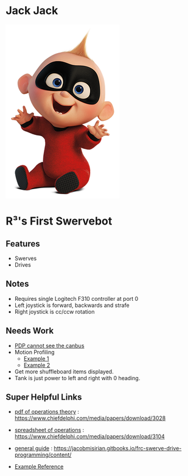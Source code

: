 # Jack Jack

![The Jack Jack of Parr](misc/Jack-Jack.png)

# R&#179;'s First Swervebot

## Features

- Swerves
- Drives

## Notes

- Requires single Logitech F310 controller at port 0
- Left joystick is forward, backwards and strafe
- Right joystick is cc/ccw rotation

## Needs Work

- [PDP cannot see the canbus](http://www.ctr-electronics.com/downloads/pdf/PDP%20User's%20Guide.pdf)
- Motion Profiling
	- [Example 1](https://github.com/Team319/frc319-2018/blob/master/src/org/usfirst/frc/team319/robot/commands/FollowTrajectory.java)
	- [Example 2](https://github.com/CrossTheRoadElec/FRC-Examples-STEAMWORKS/blob/master/JAVA_MotionProfileExample/src/org/usfirst/frc/team3539/robot/MotionProfileExample.java)
- Get more shuffleboard items displayed.
- Tank is just power to left and right with 0 heading.


## Super Helpful Links

- [pdf of operations theory](https://www.chiefdelphi.com/media/papers/download/3028) : https://www.chiefdelphi.com/media/papers/download/3028

- [spreadsheet of operations](https://www.chiefdelphi.com/media/papers/download/3104) : https://www.chiefdelphi.com/media/papers/download/3104

- [general guide](https://jacobmisirian.gitbooks.io/frc-swerve-drive-programming/content/) : https://jacobmisirian.gitbooks.io/frc-swerve-drive-programming/content/

- [Example Reference](https://github.com/FRC4048/Swerve-Drive-Library-Java)
